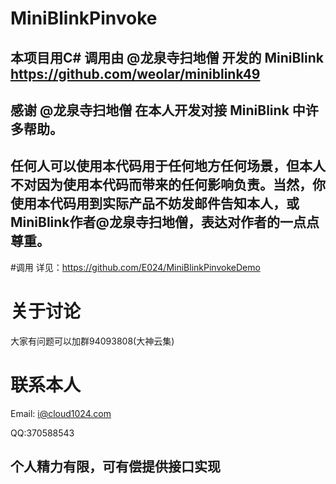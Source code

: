 ﻿# MiniBlinkPinvoke
## 本项目用C#  调用由 @龙泉寺扫地僧 开发的 MiniBlink https://github.com/weolar/miniblink49 
## 感谢 @龙泉寺扫地僧 在本人开发对接 MiniBlink 中许多帮助。
## 任何人可以使用本代码用于任何地方任何场景，但本人不对因为使用本代码而带来的任何影响负责。当然，你使用本代码用到实际产品不妨发邮件告知本人，或MiniBlink作者@龙泉寺扫地僧，表达对作者的一点点尊重。
#调用
详见：https://github.com/E024/MiniBlinkPinvokeDemo

# 关于讨论
大家有问题可以加群94093808(大神云集) 


# 联系本人
Email: i@cloud1024.com 

QQ:370588543
## 个人精力有限，可有偿提供接口实现

